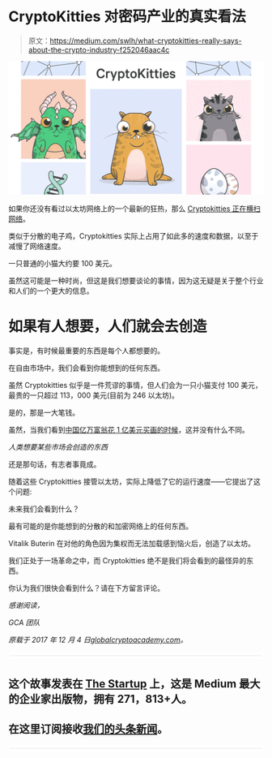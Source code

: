 # CryptoKitties 对密码产业的真实看法

> 原文：<https://medium.com/swlh/what-cryptokitties-really-says-about-the-crypto-industry-f252046aac4c>

![](img/910d5b425f7e8c93629615d18b31b5cb.png)

如果你还没有看过以太坊网络上的一个最新的狂热，那么 [Cryptokitties 正在横扫网络](https://www.cryptokitties.co/)。

类似于分散的电子鸡，Cryptokitties 实际上占用了如此多的速度和数据，以至于减慢了网络速度。

一只普通的小猫大约要 100 美元。

虽然这可能是一种时尚，但这是我们想要谈论的事情，因为这无疑是关于整个行业和人们的一个更大的信息。

# 如果有人想要，人们就会去创造

事实是，有时候最重要的东西是每个人都想要的。

在自由市场中，我们会看到你能想到的任何东西。

虽然 Cryptokitties 似乎是一件荒谬的事情，但人们会为一只小猫支付 100 美元，最贵的一只超过 113，000 美元(目前为 246 以太坊)。

是的，那是一大笔钱。

虽然，当我们看到[中国亿万富翁花 1 亿美元买画的时候](https://www.nytimes.com/2017/05/18/arts/jean-michel-basquiat-painting-is-sold-for-110-million-at-auction.html)，这并没有什么不同。

*人类想要某些市场会创造的东西*

还是那句话，有志者事竟成。

随着这些 Cryptokitties 接管以太坊，实际上降低了它的运行速度——它提出了这个问题:

未来我们会看到什么？

最有可能的是你能想到的分散的和加密网络上的任何东西。

Vitalik Buterin 在对他的角色因为集权而无法加载感到恼火后，创造了以太坊。

我们正处于一场革命之中，而 Cryptokitties 绝不是我们将会看到的最怪异的东西。

你认为我们很快会看到什么？请在下方留言评论。

*感谢阅读，*

*GCA 团队*

*原载于 2017 年 12 月 4 日*[*globalcryptoacademy.com*](https://globalcryptoacademy.com/cryptokitties-really-says-crypto-industry/)*。*

![](img/731acf26f5d44fdc58d99a6388fe935d.png)

## 这个故事发表在 [The Startup](https://medium.com/swlh) 上，这是 Medium 最大的企业家出版物，拥有 271，813+人。

## 在这里订阅接收[我们的头条新闻](http://growthsupply.com/the-startup-newsletter/)。

![](img/731acf26f5d44fdc58d99a6388fe935d.png)